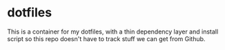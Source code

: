 dotfiles
===

This is a container for my dotfiles, with a thin dependency layer and install script so this repo doesn't have to track stuff we can get from Github.
